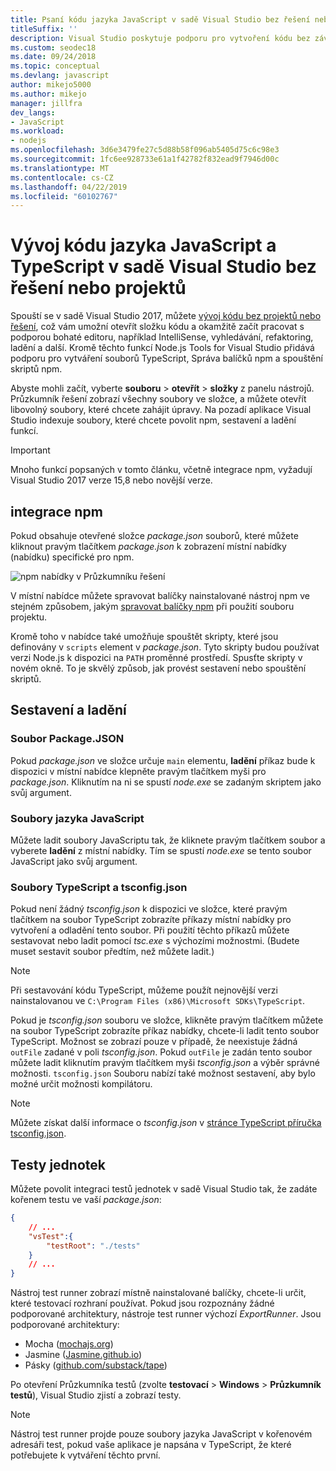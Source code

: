 ```yaml
---
title: Psaní kódu jazyka JavaScript v sadě Visual Studio bez řešení nebo projektu
titleSuffix: ''
description: Visual Studio poskytuje podporu pro vytvoření kódu bez závislosti na soubor projektu nebo soubor řešení
ms.custom: seodec18
ms.date: 09/24/2018
ms.topic: conceptual
ms.devlang: javascript
author: mikejo5000
ms.author: mikejo
manager: jillfra
dev_langs:
- JavaScript
ms.workload:
- nodejs
ms.openlocfilehash: 3d6e3479fe27c5d88b58f096ab5405d75c6c98e3
ms.sourcegitcommit: 1fc6ee928733e61a1f42782f832ead9f7946d00c
ms.translationtype: MT
ms.contentlocale: cs-CZ
ms.lasthandoff: 04/22/2019
ms.locfileid: "60102767"
---
```

# <a name="develop-javascript-and-typescript-code-in-visual-studio-without-solutions-or-projects"></a>Vývoj kódu jazyka JavaScript a TypeScript v sadě Visual Studio bez řešení nebo projektů

Spouští se v sadě Visual Studio 2017, můžete [vývoj kódu bez projektů nebo řešení](../ide/develop-code-in-visual-studio-without-projects-or-solutions.md), což vám umožní otevřít složku kódu a okamžitě začít pracovat s podporou bohaté editoru, například IntelliSense, vyhledávání, refaktoring, ladění a další. Kromě těchto funkcí Node.js Tools for Visual Studio přidává podporu pro vytváření souborů TypeScript, Správa balíčků npm a spouštění skriptů npm.

Abyste mohli začít, vyberte **souboru** > **otevřít** > **složky** z panelu nástrojů. Průzkumník řešení zobrazí všechny soubory ve složce, a můžete otevřít libovolný soubory, které chcete zahájit úpravy. Na pozadí aplikace Visual Studio indexuje soubory, které chcete povolit npm, sestavení a ladění funkcí.

> [!IMPORTANT]
> Mnoho funkcí popsaných v tomto článku, včetně integrace npm, vyžadují Visual Studio 2017 verze 15,8 nebo novější verze.

## <a name="npm-integration"></a>integrace npm

Pokud obsahuje otevřené složce *package.json* souborů, které můžete kliknout pravým tlačítkem *package.json* k zobrazení místní nabídky (nabídku) specifické pro npm.

![npm nabídky v Průzkumníku řešení](../javascript/media/solution-explorer-npm-ctx.png)

V místní nabídce můžete spravovat balíčky nainstalované nástroj npm ve stejném způsobem, jakým [spravovat balíčky npm](npm-package-management.md) při použití souboru projektu.

Kromě toho v nabídce také umožňuje spouštět skripty, které jsou definovány v `scripts` element v *package.json*. Tyto skripty budou používat verzi Node.js k dispozici na `PATH` proměnné prostředí. Spusťte skripty v novém okně. To je skvělý způsob, jak provést sestavení nebo spouštění skriptů.

## <a name="build-and-debug"></a>Sestavení a ladění

### <a name="packagejson"></a>Soubor Package.JSON
Pokud *package.json* ve složce určuje `main` elementu, **ladění** příkaz bude k dispozici v místní nabídce klepněte pravým tlačítkem myši pro *package.json*.
Kliknutím na ni se spustí *node.exe* se zadaným skriptem jako svůj argument.

### <a name="javascript-files"></a>Soubory jazyka JavaScript
Můžete ladit soubory JavaScriptu tak, že kliknete pravým tlačítkem soubor a vyberete **ladění** z místní nabídky. Tím se spustí *node.exe* se tento soubor JavaScript jako svůj argument.

### <a name="typescript-files-and-tsconfigjson"></a>Soubory TypeScript a tsconfig.json
Pokud není žádný *tsconfig.json* k dispozici ve složce, které pravým tlačítkem na soubor TypeScript zobrazíte příkazy místní nabídky pro vytvoření a odladění tento soubor. Při použití těchto příkazů můžete sestavovat nebo ladit pomocí *tsc.exe* s výchozími možnostmi. (Budete muset sestavit soubor předtím, než můžete ladit.)

> [!NOTE]
> Při sestavování kódu TypeScript, můžeme použít nejnovější verzi nainstalovanou ve `C:\Program Files (x86)\Microsoft SDKs\TypeScript`.

Pokud je *tsconfig.json* souboru ve složce, klikněte pravým tlačítkem můžete na soubor TypeScript zobrazíte příkaz nabídky, chcete-li ladit tento soubor TypeScript. Možnost se zobrazí pouze v případě, že neexistuje žádná `outFile` zadané v poli *tsconfig.json*. Pokud `outFile` je zadán tento soubor můžete ladit kliknutím pravým tlačítkem myši *tsconfig.json* a výběr správné možnosti. `tsconfig.json` Souboru nabízí také možnost sestavení, aby bylo možné určit možnosti kompilátoru.

> [!NOTE]
> Můžete získat další informace o *tsconfig.json* v [stránce TypeScript příručka tsconfig.json](https://www.typescriptlang.org/docs/handbook/tsconfig-json.html).

## <a name="unit-tests"></a>Testy jednotek
Můžete povolit integraci testů jednotek v sadě Visual Studio tak, že zadáte kořenem testu ve vaší *package.json*:

```json
{
    // ...
    "vsTest":{
        "testRoot": "./tests"
    }
    // ...
}
```

Nástroj test runner zobrazí místně nainstalované balíčky, chcete-li určit, které testovací rozhraní používat.
Pokud jsou rozpoznány žádné podporované architektury, nástroje test runner výchozí *ExportRunner*. Jsou podporované architektury:
* Mocha ([mochajs.org](http://mochajs.org/))
* Jasmine ([Jasmine.github.io](https://jasmine.github.io/))
* Pásky ([github.com/substack/tape](https://github.com/substack/tape))

Po otevření Průzkumníka testů (zvolte **testovací** > **Windows** > **Průzkumník testů**), Visual Studio zjistí a zobrazí testy.

> [!NOTE]
> Nástroj test runner projde pouze soubory jazyka JavaScript v kořenovém adresáři test, pokud vaše aplikace je napsána v TypeScript, že které potřebujete k vytváření těchto první.
